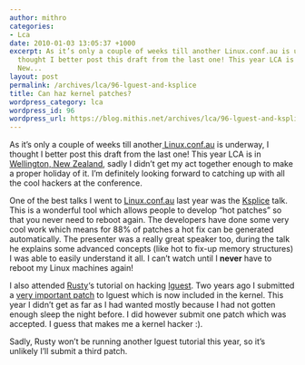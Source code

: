 ```yaml
---
author: mithro
categories:
- Lca
date: 2010-01-03 13:05:37 +1000
excerpt: As it’s only a couple of weeks till another Linux.conf.au is underway, I
  thought I better post this draft from the last one! This year LCA is in Wellington,
  New...
layout: post
permalink: /archives/lca/96-lguest-and-ksplice
title: Can haz kernel patches?
wordpress_category: lca
wordpress_id: 96
wordpress_url: https://blog.mithis.net/archives/lca/96-lguest-and-ksplice
---
```


<div class="entry-content">
<p>As it’s only a couple of weeks till another<a href="http://www.lca2010.org.nz/"> Linux.conf.au</a> is underway, I thought I better post this draft from the last one! This year LCA is in <a href="http://maps.google.com/maps?q=Wellington,+New+Zealand&amp;btnG=Search+Maps">Wellington, New Zealand</a>, sadly I didn’t get my act together enough to make a proper holiday of it. I’m definitely looking forward to catching up with all the cool hackers at the conference.</p>
<p>One of the best talks I went to <a href="http://linux.conf.au">Linux.conf.au</a> last year was the <a href="http://www.ksplice.com/">Ksplice</a> talk. This is a wonderful tool which allows people to develop “hot patches” so that you never need to reboot again. The developers have done some very cool work which means for 88% of patches a hot fix can be generated automatically. The presenter was a really great speaker too, during the talk he explains some advanced concepts (like hot to fix-up memory structures) I was able to easily understand it all. I can’t watch until I <strong>never</strong> have to reboot my Linux machines again!</p>
<p>I also attended <a href="http://ozlabs.org/~rusty/">Rusty</a>‘s tutorial on hacking <a href="http://http://lguest.ozlabs.org/">lguest</a>. Two years ago I submitted a <a href="http://git.kernel.org/?p=linux/kernel/git/stable/linux-2.6.28.y.git;a=commitdiff;h=b488f22d70f1c2451618b9991b9665d2c6b31e2b">very important patch</a> to lguest which is now included in the kernel. This year I didn’t get as far as I had wanted mostly because I had not gotten enough sleep the night before. I did however submit one patch which was accepted. I guess that makes me a kernel hacker :).</p>
<p>Sadly, Rusty won’t be running another lguest tutorial this year, so it’s unlikely I’ll submit a third patch.</p>
</div>
